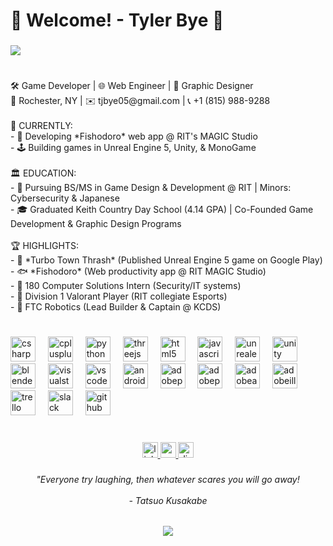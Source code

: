 <h1 align="left">🐾 Welcome! - Tyler Bye 🐾</h1>

###

![](https://media3.giphy.com/media/v1.Y2lkPTc5MGI3NjExa3Jpd2xpNzZmMWp2cnhudXo1NHJzenZnengyeDI1NnVjNTVtZjR2bSZlcD12MV9pbnRlcm5hbF9naWZfYnlfaWQmY3Q9Zw/VUNs4u6ZUQZrTsK9Kf/giphy.gif)

###

<h1 align="left"></h1>

###

<p align="left">🛠️ Game Developer | 🌐 Web Engineer | 🎨 Graphic Designer<br>📍 Rochester, NY | ✉️ tjbye05@gmail.com | 📞 +1 (815) 988-9288  <br><br>🚀 CURRENTLY:  <br>- 🚧 Developing *Fishodoro* web app @ RIT's MAGIC Studio <br>- 🕹️ Building games in Unreal Engine 5, Unity, & MonoGame  <br><br>🏛️ EDUCATION:  <br>- 🐯 Pursuing BS/MS in Game Design & Development @ RIT | Minors: Cybersecurity & Japanese<br>- 🎓 Graduated Keith Country Day School (4.14 GPA) | Co-Founded Game Development & Graphic Design Programs<br><br>🏆 HIGHLIGHTS:  <br>- 🚗 *Turbo Town Thrash* (Published Unreal Engine 5 game on Google Play)  <br>- 🐟 *Fishodoro* (Web productivity app @ RIT MAGIC Studio)  <br>- 🔐 180 Computer Solutions Intern (Security/IT systems)<br>- 🎯 Division 1 Valorant Player (RIT collegiate Esports)<br>- 🤖 FTC Robotics (Lead Builder & Captain @ KCDS)</p>

###

<h1 align="left"></h1>

###

<div align="left">
  <img src="https://cdn.jsdelivr.net/gh/devicons/devicon/icons/csharp/csharp-plain.svg" height="40" alt="csharp logo"  />
  <img width="12" />
  <img src="https://cdn.jsdelivr.net/gh/devicons/devicon/icons/cplusplus/cplusplus-plain.svg" height="40" alt="cplusplus logo"  />
  <img width="12" />
  <img src="https://cdn.jsdelivr.net/gh/devicons/devicon/icons/python/python-original.svg" height="40" alt="python logo"  />
  <img width="12" />
  <img src="https://cdn.jsdelivr.net/gh/devicons/devicon/icons/threejs/threejs-original.svg" height="40" alt="threejs logo"  />
  <img width="12" />
  <img src="https://cdn.jsdelivr.net/gh/devicons/devicon/icons/html5/html5-plain.svg" height="40" alt="html5 logo"  />
  <img width="12" />
  <img src="https://cdn.jsdelivr.net/gh/devicons/devicon/icons/javascript/javascript-plain.svg" height="40" alt="javascript logo"  />
  <img width="12" />
  <img src="https://cdn.jsdelivr.net/gh/devicons/devicon/icons/unrealengine/unrealengine-original.svg" height="40" alt="unrealengine logo"  />
  <img width="12" />
  <img src="https://cdn.jsdelivr.net/gh/devicons/devicon/icons/unity/unity-original.svg" height="40" alt="unity logo"  />
  <img width="12" />
  <img src="https://cdn.jsdelivr.net/gh/devicons/devicon/icons/blender/blender-original.svg" height="40" alt="blender logo"  />
  <img width="12" />
  <img src="https://cdn.jsdelivr.net/gh/devicons/devicon/icons/visualstudio/visualstudio-plain.svg" height="40" alt="visualstudio logo"  />
  <img width="12" />
  <img src="https://cdn.jsdelivr.net/gh/devicons/devicon/icons/vscode/vscode-original.svg" height="40" alt="vscode logo"  />
  <img width="12" />
  <img src="https://cdn.jsdelivr.net/gh/devicons/devicon/icons/androidstudio/androidstudio-original.svg" height="40" alt="androidstudio logo"  />
  <img width="12" />
  <img src="https://skillicons.dev/icons?i=ps" height="40" alt="adobephotoshop logo"  />
  <img width="12" />
  <img src="https://skillicons.dev/icons?i=pr" height="40" alt="adobepremierepro logo"  />
  <img width="12" />
  <img src="https://skillicons.dev/icons?i=ae" height="40" alt="adobeaftereffects logo"  />
  <img width="12" />
  <img src="https://skillicons.dev/icons?i=ai" height="40" alt="adobeillustrator logo"  />
  <img width="12" />
  <img src="https://cdn.jsdelivr.net/gh/devicons/devicon/icons/trello/trello-plain.svg" height="40" alt="trello logo"  />
  <img width="12" />
  <img src="https://cdn.jsdelivr.net/gh/devicons/devicon/icons/slack/slack-original.svg" height="40" alt="slack logo"  />
  <img width="12" />
  <img src="https://cdn.simpleicons.org/github/181717" height="40" alt="github logo"  />
</div>

###

<h1 align="left"></h1>

###

<div align="center">
  <a href="https://www.linkedin.com/in/tyler-bye-ba19b333a/" target="_blank">
    <img src="https://img.shields.io/static/v1?message=LinkedIn&logo=linkedin&label=&color=0077B5&logoColor=white&labelColor=&style=flat" height="25" alt="linkedin logo"  />
  </a>
  <a href="mailto:tjbye05@gmail.com" target="_blank">
    <img src="https://img.shields.io/static/v1?message=Gmail&logo=gmail&label=&color=D14836&logoColor=white&labelColor=&style=flat" height="25" alt="gmail logo"  />
  </a>
  <a href="https://discordapp.com/users/275459306537746434" target="_blank">
    <img src="https://img.shields.io/static/v1?message=Discord&logo=discord&label=&color=7289DA&logoColor=white&labelColor=&style=flat" height="25" alt="discord logo"  />
  </a>
</div>

###

<h6 align="center">"Everyone try laughing, then whatever scares you will go away!<br><br>- Tatsuo Kusakabe</h6>

###

<div align="center">
  <img src="https://visitor-badge.laobi.icu/badge?page_id=ZorioDEV.ZorioDEV&"  />
</div>

###

<h1 align="left"></h1>

###

